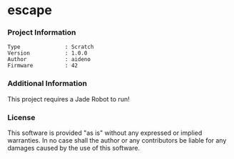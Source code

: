 escape
================



### Project Information
```
Type              : Scratch
Version           : 1.0.0
Author            : aideno
Firmware          : 42
```

### Additional Information
This project requires a Jade Robot to run!

### License
This software is provided "as is" without any expressed or implied warranties.  In no case shall the author or any contributors be liable for any damages caused by the use of this software.

